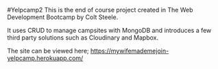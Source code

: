 #Yelpcamp2
This is the end of course project created in The Web Development Bootcamp by Colt Steele.

It uses CRUD to manage campsites with MongoDB and introduces a few third party solutions such as Cloudinary and Mapbox.

The site can be viewed here; https://mywifemademejoin-yelpcamp.herokuapp.com/

